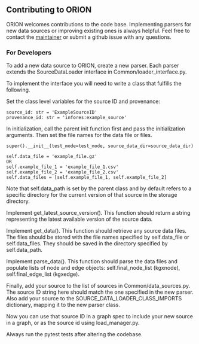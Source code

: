 ## Contributing to ORION
ORION welcomes contributions to the code base. Implementing parsers for new data sources or improving existing ones is always helpful. Feel free to contact the [maintainer](https://github.com/EvanDietzMorris/) or submit a github issue with any questions.

### For Developers

To add a new data source to ORION, create a new parser. Each parser extends the SourceDataLoader interface in Common/loader_interface.py.

To implement the interface you will need to write a class that fulfills the following.

Set the class level variables for the source ID and provenance:

```
source_id: str = 'ExampleSourceID'
provenance_id: str = 'infores:example_source'
```

In initialization, call the parent init function first and pass the initialization arguments.
Then set the file names for the data file or files.

```
super().__init__(test_mode=test_mode, source_data_dir=source_data_dir)

self.data_file = 'example_file.gz'
OR
self.example_file_1 = 'example_file_1.csv'
self.example_file_2 = 'example_file_2.csv'
self.data_files = [self.example_file_1, self.example_file_2]
```

Note that self.data_path is set by the parent class and by default refers to a specific directory for the current version of that source in the storage directory.

Implement get_latest_source_version(). This function should return a string representing the latest available version of the source data.

Implement get_data(). This function should retrieve any source data files. The files should be stored with the file names specified by self.data_file or self.data_files. They should be saved in the directory specified by self.data_path.

Implement parse_data(). This function should parse the data files and populate lists of node and edge objects: self.final_node_list (kgxnode), self.final_edge_list (kgxedge).

Finally, add your source to the list of sources in Common/data_sources.py. The source ID string here should match the one specified in the new parser. Also add your source to the SOURCE_DATA_LOADER_CLASS_IMPORTS dictionary, mapping it to the new parser class.

Now you can use that source ID in a graph spec to include your new source in a graph, or as the source id using load_manager.py.

Always run the pytest tests after altering the codebase.